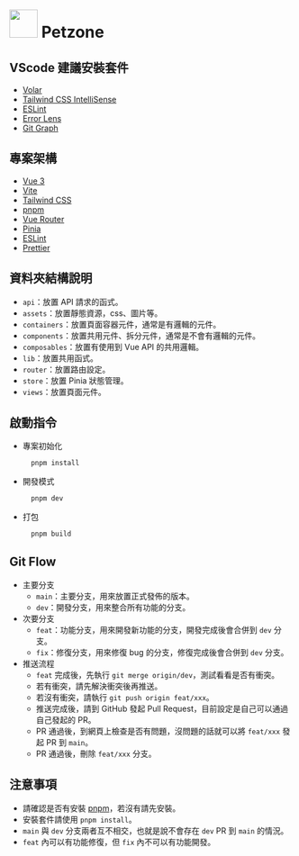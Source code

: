 # <img src='https://ixtbnloabxgtkxigyllw.supabase.co/storage/v1/object/public/images/Logo.svg?t=2024-01-26T02%3A49%3A55.252Z' style='width:50px'/> Petzone 

## VScode 建議安裝套件

- [Volar](https://marketplace.visualstudio.com/items?itemName=Vue.volar)
- [Tailwind CSS IntelliSense](https://marketplace.visualstudio.com/items?itemName=bradlc.vscode-tailwindcss)
- [ESLint](https://marketplace.visualstudio.com/items?itemName=dbaeumer.vscode-eslint)
- [Error Lens](https://marketplace.visualstudio.com/items?itemName=usernamehw.error-lens)
- [Git Graph](https://marketplace.visualstudio.com/items?itemName=mhutchie.git-graph)

## 專案架構

- [Vue 3](https://v3.vuejs.org/)
- [Vite](https://vitejs.dev/)
- [Tailwind CSS](https://tailwindcss.com/)
- [pnpm](https://pnpm.io/zh/)
- [Vue Router](https://next.router.vuejs.org/)
- [Pinia](https://pinia.esm.dev/)
- [ESLint](https://eslint.org/)
- [Prettier](https://prettier.io/)

## 資料夾結構說明

- `api`：放置 API 請求的函式。
- `assets`：放置靜態資源，css、圖片等。
- `containers`：放置頁面容器元件，通常是有邏輯的元件。
- `components`：放置共用元件、拆分元件，通常是不會有邏輯的元件。
- `composables`：放置有使用到 Vue API 的共用邏輯。
- `lib`：放置共用函式。
- `router`：放置路由設定。
- `store`：放置 Pinia 狀態管理。
- `views`：放置頁面元件。

## 啟動指令

- 專案初始化

  ```sh
    pnpm install
  ```

- 開發模式

  ```sh
    pnpm dev
  ```

- 打包
  ```sh
    pnpm build
  ```

## Git Flow

- 主要分支
  - `main`：主要分支，用來放置正式發佈的版本。
  - `dev`：開發分支，用來整合所有功能的分支。
- 次要分支
  - `feat`：功能分支，用來開發新功能的分支，開發完成後會合併到 `dev` 分支。
  - `fix`：修復分支，用來修復 bug 的分支，修復完成後會合併到 `dev` 分支。
- 推送流程
  - `feat` 完成後，先執行 `git merge origin/dev`，測試看看是否有衝突。
  - 若有衝突，請先解決衝突後再推送。
  - 若沒有衝突，請執行 `git push origin feat/xxx`。
  - 推送完成後，請到 GitHub 發起 Pull Request，目前設定是自己可以通過自己發起的 PR。
  - PR 通過後，到網頁上檢查是否有問題，沒問題的話就可以將 `feat/xxx` 發起 PR 到 `main`。
  - PR 通過後，刪除 `feat/xxx` 分支。

## 注意事項

- 請確認是否有安裝 [pnpm](https://pnpm.io/zh/)，若沒有請先安裝。
- 安裝套件請使用 `pnpm install`。
- `main` 與 `dev` 分支兩者互不相交，也就是說不會存在 `dev` PR 到 `main` 的情況。
- `feat` 內可以有功能修復，但 `fix` 內不可以有功能開發。
